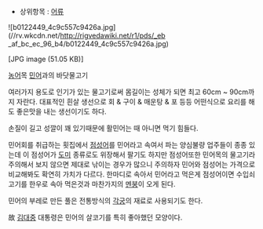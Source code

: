   * 상위항목 : [어류](%EC%96%B4%EB%A5%98.md)  

![b0122449_4c9c557c9426a.jpg](//rv.wkcdn.net/http://rigvedawiki.net/r1/pds/_eb
_af_bc_ec_96_b4/b0122449_4c9c557c9426a.jpg)

[JPG image (51.05 KB)]

[농어](%EB%86%8D%EC%96%B4.md)목 [민어](%EB%AF%BC%EC%96%B4.md)과의 바닷물고기

여러가지 용도로 인기가 있는 물고기로써 몸길이는 성체가 되면 최고 60cm ~ 90cm까지 자란다. 대표적인 흰살 생선으로 회 & 구이 &
매운탕 & 포 등등 어떤식으로 요리를 해도 좋은맛을 내는 생선이기도 하다.

손질이 길고 성깔이 꽤 있기때문에 활민어는 때 아니면 먹기 힘들다.

민어회를 취급하는 횟집에서 [점성어](%EC%A0%90%EC%84%B1%EC%96%B4.md)를 민어라고 속여서 파는 양심불량 업주들이
종종 있는데 이 점성어가 [도미](%EB%8F%84%EB%AF%B8.md) 종류로도 위장해서 팔기도 하지만 점성어또한 민어목의 물고기라
주의해서 보지 않으면 제대로 낚이는 경우가 많으니 주의하자 민어와 점성어는 가격으로 비교해봐도 확연히 가치가 다르다. 한마디로 속아서
민어라고 먹은게 점성어이면 수입쇠고기를 한우로 속아 먹은것과 마찬가지의 [멘붕](%EB%A9%98%EB%B6%95.md)이 오게 된다.

민어의 부레로 만든 풀은 전통방식의 [각궁](%EA%B0%81%EA%B6%81.md)의 재료로 사용되기도 한다.

故 [김대중](%EA%B9%80%EB%8C%80%EC%A4%91.md) 대통령은 민어의 살코기를 특히 좋아했던 모양이다.

